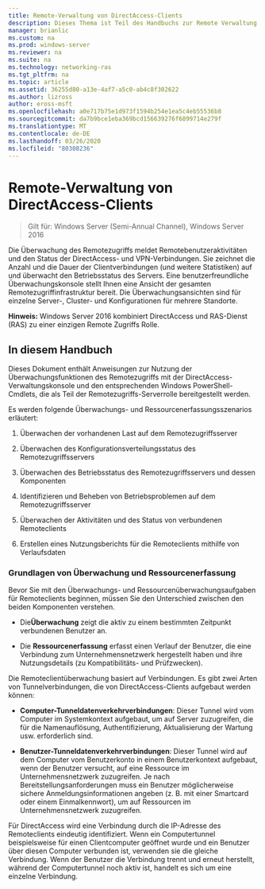```yaml
---
title: Remote-Verwaltung von DirectAccess-Clients
description: Dieses Thema ist Teil des Handbuchs zur Remote Verwaltung von DirectAccess-Clients in Windows Server 2016.
manager: brianlic
ms.custom: na
ms.prod: windows-server
ms.reviewer: na
ms.suite: na
ms.technology: networking-ras
ms.tgt_pltfrm: na
ms.topic: article
ms.assetid: 36255d80-a13e-4af7-a5c0-ab4c8f302622
ms.author: lizross
author: eross-msft
ms.openlocfilehash: a0e717b75e1d973f1594b254e1ea5c4eb55536b8
ms.sourcegitcommit: da7b9bce1eba369bcd156639276f6899714e279f
ms.translationtype: MT
ms.contentlocale: de-DE
ms.lasthandoff: 03/26/2020
ms.locfileid: "80308236"
---
```

# <a name="manage-directaccess-clients-remotely"></a>Remote-Verwaltung von DirectAccess-Clients

>Gilt für: Windows Server (Semi-Annual Channel), Windows Server 2016

Die Überwachung des Remotezugriffs meldet Remotebenutzeraktivitäten und den Status der DirectAccess- und VPN-Verbindungen. Sie zeichnet die Anzahl und die Dauer der Clientverbindungen (und weitere Statistiken) auf und überwacht den Betriebsstatus des Servers. Eine benutzerfreundliche Überwachungskonsole stellt Ihnen eine Ansicht der gesamten Remotezugriffinfrastruktur bereit. Die Überwachungsansichten sind für einzelne Server-, Cluster- und Konfigurationen für mehrere Standorte.  
  
**Hinweis:** Windows Server 2016 kombiniert DirectAccess und RAS-Dienst (RAS) zu einer einzigen Remote Zugriffs Rolle.  
  
## <a name="in-this-guide"></a>In diesem Handbuch  
Dieses Dokument enthält Anweisungen zur Nutzung der Überwachungsfunktionen des Remotezugriffs mit der DirectAccess-Verwaltungskonsole und den entsprechenden Windows PowerShell-Cmdlets, die als Teil der Remotezugriffs-Serverrolle bereitgestellt werden.  
  
Es werden folgende Überwachungs- und Ressourcenerfassungsszenarios erläutert:  
  
1.  Überwachen der vorhandenen Last auf dem Remotezugriffsserver  
  
2.  Überwachen des Konfigurationsverteilungsstatus des Remotezugriffsservers  
  
3.  Überwachen des Betriebsstatus des Remotezugriffsservers und dessen Komponenten  
  
4.  Identifizieren und Beheben von Betriebsproblemen auf dem Remotezugriffsserver  
  
5.  Überwachen der Aktivitäten und des Status von verbundenen Remoteclients  
  
6.  Erstellen eines Nutzungsberichts für die Remoteclients mithilfe von Verlaufsdaten  
  
### <a name="understand-monitoring-and-accounting"></a>Grundlagen von Überwachung und Ressourcenerfassung  
Bevor Sie mit den Überwachungs- und Ressourcenüberwachungsaufgaben für Remoteclients beginnen, müssen Sie den Unterschied zwischen den beiden Komponenten verstehen.  
  
-   Die**Überwachung** zeigt die aktiv zu einem bestimmten Zeitpunkt verbundenen Benutzer an.  
  
-   Die **Ressourcenerfassung** erfasst einen Verlauf der Benutzer, die eine Verbindung zum Unternehmensnetzwerk hergestellt haben und ihre Nutzungsdetails (zu Kompatibilitäts- und Prüfzwecken).  
  
Die Remoteclientüberwachung basiert auf Verbindungen. Es gibt zwei Arten von Tunnelverbindungen, die von DirectAccess-Clients aufgebaut werden können:  
  
-   **Computer-Tunneldatenverkehrverbindungen**: Dieser Tunnel wird vom Computer im Systemkontext aufgebaut, um auf Server zuzugreifen, die für die Namenauflösung, Authentifizierung, Aktualisierung der Wartung usw. erforderlich sind.  
  
-   **Benutzer-Tunneldatenverkehrverbindungen**: Dieser Tunnel wird auf dem Computer vom Benutzerkonto in einem Benutzerkontext aufgebaut, wenn der Benutzer versucht, auf eine Ressource im Unternehmensnetzwerk zuzugreifen. Je nach Bereitstellungsanforderungen muss ein Benutzer möglicherweise sichere Anmeldungsinformationen angeben (z. B. mit einer Smartcard oder einem Einmalkennwort), um auf Ressourcen im Unternehmensnetzwerk zuzugreifen.  
  
Für DirectAccess wird eine Verbindung durch die IP-Adresse des Remoteclients eindeutig identifiziert. Wenn ein Computertunnel beispielsweise für einen Clientcomputer geöffnet wurde und ein Benutzer über diesen Computer verbunden ist, verwenden sie die gleiche Verbindung. Wenn der Benutzer die Verbindung trennt und erneut herstellt, während der Computertunnel noch aktiv ist, handelt es sich um eine einzelne Verbindung.  
  


